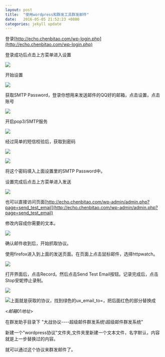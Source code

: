 ```yaml
---
layout: post
title:  "使用wordpress和群发工具群发邮件"
date:   2016-05-05 21:52:23 +0800
categories: jekyll update
---
```


登录[http://echo.chenbitao.com/wp-login.php](http://echo.chenbitao.com/wp-login.php)

登录成功后点击上方菜单进入设置

![](/assets/images/2016/05/050516_1352_wordpress1.png)

开始设置

![](/assets/images/2016/05/050516_1352_wordpress2.png)

获取SMTP Password，登录你想用来发送邮件的QQ好的邮箱，点击设置，点击账号

![](/assets/images/2016/05/050516_1352_wordpress3.png)

开启pop3/SMTP服务

![](/assets/images/2016/05/050516_1352_wordpress4.png)

经过简单的短信校验后，获取到密码

![](/assets/images/2016/05/050516_1352_wordpress5.png)

![](/assets/images/2016/05/050516_1352_wordpress6.png)

将这个密码填入上面设置里的SMTP Password中。

设置完成后点击上方菜单进入发送

![](/assets/images/2016/05/050516_1352_wordpress7.png)

也可以直接访问页面[http://echo.chenbitao.com/wp-admin/admin.php?page=send_test_email](http://echo.chenbitao.com/wp-admin/admin.php?page=send_test_email)

修改内容成你需要的文本。

![](/assets/images/2016/05/050516_1352_wordpress8.png)

确认邮件收到后，开始抓取协议。

使用firefox进入到上面的发送页面。在页面上点击鼠标邮件，选择httpwatch。

![](/assets/images/2016/05/050516_1352_wordpress9.png)

打开界面后，点击Record。然后点击Send Test Email按钮。记录完成后，点击Stop安妮停止录制。

![](/assets/images/2016/05/050516_1352_wordpress10.png)

![](/assets/images/2016/05/050516_1352_wordpress11.png)上面就是获取的协议，找到绿色的ux_email_to=，把后面红色的部分替换成

&lt;$邮箱01地址$&gt;

在群发助手目录下 "大战协议----超级邮件群发系统\超级邮件群发系统"

新建一个"wordpress协议"文件夹,文件夹里新建一个文本文件，名字默认，内容就是上一步替换过的内容。

就可以通过这个协议来群发邮件了。